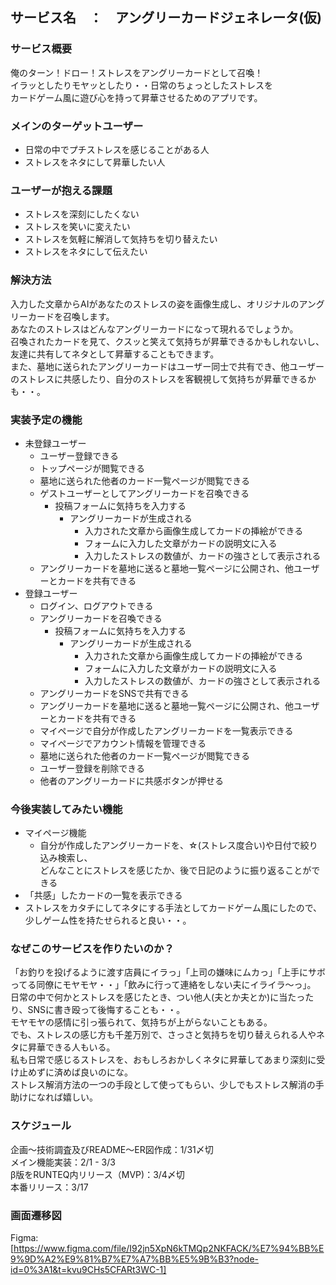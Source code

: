 ## サービス名　：　アングリーカードジェネレータ(仮)
### サービス概要
俺のターン！ドロー！ストレスをアングリーカードとして召喚！</br>
イラッとしたりモヤッとしたり・・日常のちょっとしたストレスを</br>
カードゲーム風に遊び心を持って昇華させるためのアプリです。

### メインのターゲットユーザー
* 日常の中でプチストレスを感じることがある人</br>
* ストレスをネタにして昇華したい人

### ユーザーが抱える課題
* ストレスを深刻にしたくない</br>
* ストレスを笑いに変えたい</br>
* ストレスを気軽に解消して気持ちを切り替えたい</br>
* ストレスをネタにして伝えたい

### 解決方法
入力した文章からAIがあなたのストレスの姿を画像生成し、オリジナルのアングリーカードを召喚します。</br> 
あなたのストレスはどんなアングリーカードになって現れるでしょうか。</br>
召喚されたカードを見て、クスッと笑えて気持ちが昇華できるかもしれないし、友達に共有してネタとして昇華することもできます。</br>
また、墓地に送られたアングリーカードはユーザー同士で共有でき、他ユーザーのストレスに共感したり、自分のストレスを客観視して気持ちが昇華できるかも・・。

### 実装予定の機能
* 未登録ユーザー
  * ユーザー登録できる
  * トップページが閲覧できる
  * 墓地に送られた他者のカード一覧ページが閲覧できる
  * ゲストユーザーとしてアングリーカードを召喚できる
    * 投稿フォームに気持ちを入力する
      * アングリーカードが生成される
        * 入力された文章から画像生成してカードの挿絵ができる
        * フォームに入力した文章がカードの説明文に入る
        * 入力したストレスの数値が、カードの強さとして表示される
  * アングリーカードを墓地に送ると墓地一覧ページに公開され、他ユーザーとカードを共有できる
* 登録ユーザー
  * ログイン、ログアウトできる
  * アングリーカードを召喚できる
    * 投稿フォームに気持ちを入力する
      * アングリーカードが生成される
        * 入力された文章から画像生成してカードの挿絵ができる
        * フォームに入力した文章がカードの説明文に入る
        * 入力したストレスの数値が、カードの強さとして表示される
  * アングリーカードをSNSで共有できる
  * アングリーカードを墓地に送ると墓地一覧ページに公開され、他ユーザーとカードを共有できる
  * マイページで自分が作成したアングリーカードを一覧表示できる
  * マイページでアカウント情報を管理できる
  * 墓地に送られた他者のカード一覧ページが閲覧できる
  * ユーザー登録を削除できる
  * 他者のアングリーカードに共感ボタンが押せる

### 今後実装してみたい機能
* マイページ機能
  * 自分が作成したアングリーカードを、☆(ストレス度合い)や日付で絞り込み検索し、</br>
    どんなことにストレスを感じたか、後で日記のように振り返ることができる
* 「共感」したカードの一覧を表示できる
* ストレスをカタチにしてネタにする手法としてカードゲーム風にしたので、少しゲーム性を持たせられると良い・・。

### なぜこのサービスを作りたいのか？
「お釣りを投げるように渡す店員にイラっ」「上司の嫌味にムカっ」「上手にサボってる同僚にモヤモヤ・・」「飲みに行って連絡をしない夫にイライラ〜っ」。</br>
日常の中で何かとストレスを感じたとき、つい他人(夫とか夫とか)に当たったり、SNSに書き殴って後悔することも・・。</br>
モヤモヤの感情に引っ張られて、気持ちが上がらないこともある。</br>
でも、ストレスの感じ方も千差万別で、さっさと気持ちを切り替えられる人やネタに昇華できる人もいる。</br>
私も日常で感じるストレスを、おもしろおかしくネタに昇華してあまり深刻に受け止めずに済めば良いのにな。</br>
ストレス解消方法の一つの手段として使ってもらい、少しでもストレス解消の手助けになれば嬉しい。

### スケジュール
企画〜技術調査及びREADME〜ER図作成：1/31〆切</br>
メイン機能実装：2/1 - 3/3</br>
β版をRUNTEQ内リリース（MVP)：3/4〆切</br>
本番リリース：3/17

### 画面遷移図
Figma:[https://www.figma.com/file/I92jn5XpN6kTMQp2NKFACK/%E7%94%BB%E9%9D%A2%E9%81%B7%E7%A7%BB%E5%9B%B3?node-id=0%3A1&t=kvu9CHs5CFARt3WC-1]